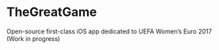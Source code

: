 # TheGreatGame

Open-source first-class iOS app dedicated to UEFA Women’s Euro 2017 (Work in progress)
